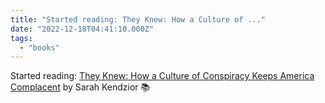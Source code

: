 ```yaml
---
title: "Started reading: They Knew: How a Culture of ..."
date: "2022-12-18T04:41:10.000Z"
tags: 
  - "books"
---
```


Started reading: [They Knew: How a Culture of Conspiracy Keeps America Complacent](https://micro.blog/books/9781250210722) by Sarah Kendzior 📚
